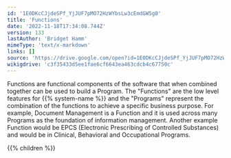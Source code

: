 ```yaml
---
id: '1E0DKcCJjdeSPf_YjJUF7pMO72HzWYbsLw3cEmdGW5g0'
title: 'Functions'
date: '2022-11-18T17:34:08.744Z'
version: 133
lastAuthor: 'Bridget Hamm'
mimeType: 'text/x-markdown'
links: []
source: 'https://drive.google.com/open?id=1E0DKcCJjdeSPf_YjJUF7pMO72HzWYbsLw3cEmdGW5g0'
wikigdrive: 'c3f35433d5ee1fae6cf6643ea463cdcb4c67750c'
---
```

Functions are functional components of the software that when combined together can be used to build a Program.  The "Functions" are the low level features for {{% system-name %}} and the "Programs" represent the combination of the functions to achieve a specific business purpose.  For example, Document Management is a Function and it is used across many Programs as the foundation of information management.  Another example Function would be EPCS (Electronic Prescribing of Controlled Substances) and would be in Clinical, Behavioral and Occupational Programs.

{{% children %}}
